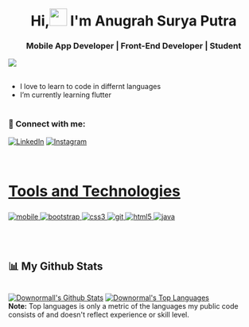 <h1 align ="center">Hi,<img src ="https://drive.google.com/uc?export=view&id=1hdtPYtcno6Z9owg3qrWxBZ-csBM5Dy0W"width = 35> I'm Anugrah Surya Putra</h1>
<h3 align = "center">Mobile App Developer | Front-End Developer | Student</h3>



<a href="https://github.com/Meghna-DAS/github-profile-views-counter">
    <img src="https://komarev.com/ghpvc/?username=downormall">
</a>

<div align = "left" width = 50%>

<br>
<ul>
<li>I love to learn to code in differnt languages</li>
<li>I’m currently learning flutter</li>
<br>
<ul>
</div>


### 🤝 Connect with me:
    
<a href="https://www.linkedin.com/in/anugrahsputra/" target="_blank" rel="noopener noreferrer">![LinkedIn](https://img.shields.io/badge/anugrahsputra-%230077B5.svg?style=for-the-badge&logo=linkedin&logoColor=white)</a> 
<a href="https://www.instagram.com/downormal/" target="_blank" rel="noopener noreferrer">![Instagram](https://img.shields.io/badge/downormal-%23E4405F.svg?style=for-the-badge&logo=Instagram&logoColor=white)</a> 




<br>
<h2 style="font-size:30px" align ="left" width = 100%><u>Tools and Technologies</u></h2>
<p align="left"> <a href="https://flutter.dev/" target="_blank"> <img src="https://img.shields.io/badge/Flutter-%2302569B.svg?style=for-the-badge&logo=Flutter&logoColor=white" alt="mobile" /> </a> 
<a href="https://getbootstrap.com" target="_blank"> <img src="https://img.shields.io/badge/Bootstrap-563D7C?style=for-the-badge&logo=bootstrap&logoColor=white" alt="bootstrap" /> </a>
<a href="https://www.w3schools.com/css/" target="_blank"> <img src="https://img.shields.io/badge/CSS3-1572B6?style=for-the-badge&logo=css3&logoColor=white"
 alt="css3"  /> </a>
 <a href="https://git-scm.com/" target="_blank"> <img src="https://img.shields.io/badge/Git-F05032?style=for-the-badge&logo=git&logoColor=white" alt="git" /> </a>
 <a href="https://www.w3.org/html/" target="_blank"> <img src="https://img.shields.io/badge/HTML5-E34F26?style=for-the-badge&logo=html5&logoColor=white" alt="html5" /> </a>
 <a href="https://laravel.com/" target="_blank"> <img src="https://img.shields.io/badge/laravel-%23FF2D20.svg?style=for-the-badge&logo=laravel&logoColor=white" alt="java" /> </a> 

<br>

<div>



</div>
 <br>
 <br>
  
## 📊 My Github Stats

  <br/>
    <a href="https://github.com/anugrahsputra/anugrahsputra"><img alt="Downormall's Github Stats" src="https://github-readme-stats.vercel.app/api?username=downormall&show_icons=true&count_private=true&theme=moltack&hide_border=true" /></a>
  <a href="https://github.com/anugrahsputra/anugrahsputra"><img alt="Downormal's Top Languages" src="https://github-readme-stats.vercel.app/api/top-langs/?username=downormall&langs_count=8&count_private=true&layout=compact&theme=moltack&hide_border=true&hide=c%23,ShaderLab" /></a>
  <br/>
  <b>Note:</b> Top languages is only a metric of the languages my public code consists of and doesn't reflect experience or skill level.


